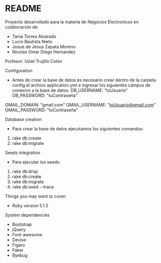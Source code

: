 # README

Proyecto desarrollado para la materia de Negocios Electronicos en colaboración de:
* Tania Torres Alvarado
* Lucio Bautista Nieto
* Josue de Jesus Zapata Moreno
* Nicolas Omar Diego Hernandez

Profesor:
Uziel Trujillo Colón

Configuration
* Antes de crear la base de datos es necesario crear dentro de la carpeta config el archivo application.yml e ingresar los siguientes campos de conexion a la base de datos.
DB_USERNAME: "tuUsuario"
DB_PASSWORD: "tuContraseña"

GMAIL_DOMAIN: "gmail.com"
GMAIL_USERNAME: "tuUsuario@gmail.com"
GMAIL_PASSWORD: "tuContraseña"

Database creation
* Para crear la base de datos ejecutamos los siguientes comandos:
1. rake db:create
2. rake db:migrate

Seeds integration
* Para ejecutar los seeds:
1. rake db:drop
2. rake db:create
3. rake db:migrate
4. rake db:seed --trace

Things you may want to cover:

* Ruby version 5.1.5

System dependencies
* Bootstrap
* jQuery
* Font-awesome
* Devise
* Figaro
* Faker
* Byebug



